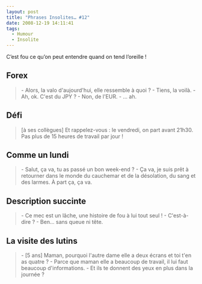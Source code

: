 ```yaml
---
layout: post
title: "Phrases Insolites… #12"
date: 2008-12-19 14:11:41
tags:
  - Humour
  - Insolite
---
```


C’est fou ce qu’on peut entendre quand on tend l’oreille&nbsp;!

<!-- more -->

## Forex

> \- Alors, la valo d'aujourd'hui, elle ressemble à quoi&nbsp;?
> \- Tiens, la voilà.
> \- Ah, ok. C'est du JPY&nbsp;?
> \- Non, de l'EUR.
> \- &#8230; ah.

## Défi

> [à ses collègues] Et rappelez-vous&nbsp;: le vendredi, on part avant 21h30\. Pas plus de 15 heures de travail par jour&nbsp;!

## Comme un lundi

> \- Salut, ça va, tu as passé un bon week-end&nbsp;?
> \- Ça va, je suis prêt à retourner dans le monde du cauchemar et de la désolation, du sang et des larmes. À part ça, ça va.

## Description succinte

> \- Ce mec est un lâche, une histoire de fou à lui tout seul&nbsp;!
> \- C'est-à-dire&nbsp;?
> \- Ben&#8230; sans queue ni tête.

## La visite des lutins

> \- [5 ans] Maman, pourquoi l'autre dame elle a deux écrans et toi t'en as quatre&nbsp;?
> \- Parce que maman elle a beaucoup de travail, il lui faut beaucoup d'informations.
> \- Et ils te donnent des yeux en plus dans la journée&nbsp;?
